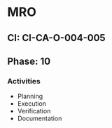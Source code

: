 # MRO

## CI: CI-CA-O-004-005
## Phase: 10

### Activities
- Planning
- Execution
- Verification
- Documentation
